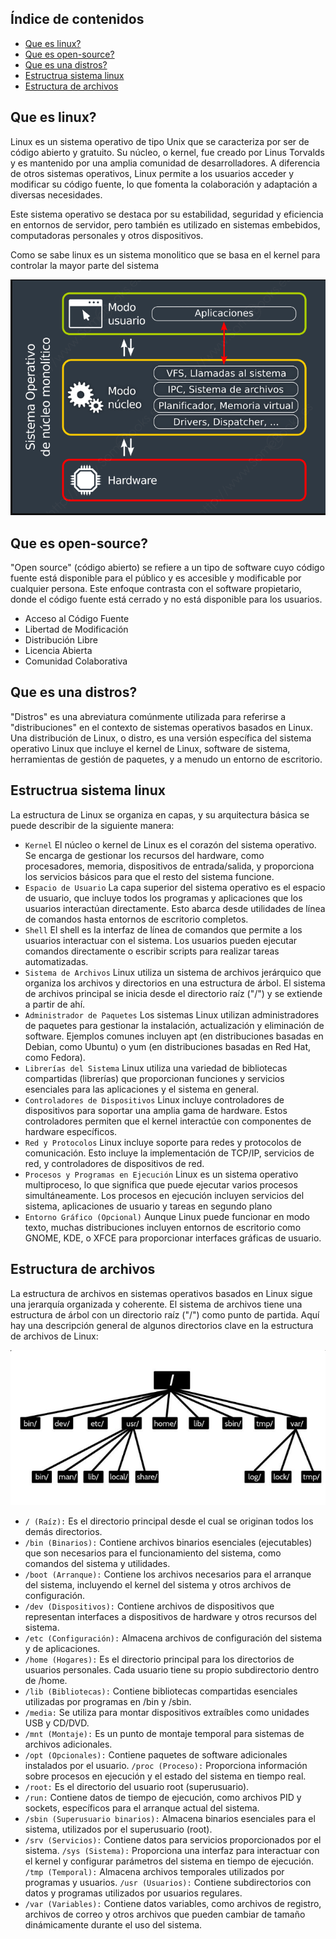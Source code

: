 ## Índice de contenidos
* [Que es linux?](#item1)
* [Que es open-source?](#item2)
* [Que es una distros?](#item3)
* [Estructrua sistema linux](#item4)
* [Estructura de archivos](#item5)


<a name="item1"></a>
## Que es linux?

Linux es un sistema operativo de tipo Unix que se caracteriza por ser de código abierto y gratuito. Su núcleo, o kernel, fue creado por Linus Torvalds y es mantenido por una amplia comunidad de desarrolladores. A diferencia de otros sistemas operativos, Linux permite a los usuarios acceder y modificar su código fuente, lo que fomenta la colaboración y adaptación a diversas necesidades.

Este sistema operativo se destaca por su estabilidad, seguridad y eficiencia en entornos de servidor, pero también es utilizado en sistemas embebidos, computadoras personales y otros dispositivos.

Como se sabe linux es un sistema monolitico que se basa en el kernel para controlar la mayor parte del sistema

![Diagrama](https://github.com/Andherson333333/Linux/blob/main/estructura%20linux/imanges/linux-1.PNG)

<a name="item2"></a>
## Que es open-source?

"Open source" (código abierto) se refiere a un tipo de software cuyo código fuente está disponible para el público y es accesible y modificable por cualquier persona. Este enfoque contrasta con el software propietario, donde el código fuente está cerrado y no está disponible para los usuarios.

- Acceso al Código Fuente
- Libertad de Modificación
- Distribución Libre
- Licencia Abierta
- Comunidad Colaborativa

<a name="item3"></a>
## Que es una distros?

"Distros" es una abreviatura comúnmente utilizada para referirse a "distribuciones" en el contexto de sistemas operativos basados en Linux. Una distribución de Linux, o distro, es una versión específica del sistema operativo Linux que incluye el kernel de Linux, software de sistema, herramientas de gestión de paquetes, y a menudo un entorno de escritorio.

<a name="item4"></a>
## Estructrua sistema linux

La estructura de Linux se organiza en capas, y su arquitectura básica se puede describir de la siguiente manera:

- `Kernel` El núcleo o kernel de Linux es el corazón del sistema operativo. Se encarga de gestionar los recursos del hardware, como procesadores, memoria, dispositivos de entrada/salida, y proporciona los servicios básicos para que el resto del sistema funcione.
- `Espacio de Usuario` La capa superior del sistema operativo es el espacio de usuario, que incluye todos los programas y aplicaciones que los usuarios interactúan directamente. Esto abarca desde utilidades de línea de comandos hasta entornos de escritorio completos.
- `Shell` El shell es la interfaz de línea de comandos que permite a los usuarios interactuar con el sistema. Los usuarios pueden ejecutar comandos directamente o escribir scripts para realizar tareas automatizadas.
- `Sistema de Archivos` Linux utiliza un sistema de archivos jerárquico que organiza los archivos y directorios en una estructura de árbol. El sistema de archivos principal se inicia desde el directorio raíz ("/") y se extiende a partir de ahí.
- `Administrador de Paquetes` Los sistemas Linux utilizan administradores de paquetes para gestionar la instalación, actualización y eliminación de software. Ejemplos comunes incluyen apt (en distribuciones basadas en Debian, como Ubuntu) o yum (en distribuciones basadas en Red Hat, como Fedora).
- `Librerías del Sistema` Linux utiliza una variedad de bibliotecas compartidas (librerías) que proporcionan funciones y servicios esenciales para las aplicaciones y el sistema en general.
- `Controladores de Dispositivos` Linux incluye controladores de dispositivos para soportar una amplia gama de hardware. Estos controladores permiten que el kernel interactúe con componentes de hardware específicos.
- `Red y Protocolos` Linux incluye soporte para redes y protocolos de comunicación. Esto incluye la implementación de TCP/IP, servicios de red, y controladores de dispositivos de red.
- `Procesos y Programas en Ejecución` Linux es un sistema operativo multiproceso, lo que significa que puede ejecutar varios procesos simultáneamente. Los procesos en ejecución incluyen servicios del sistema, aplicaciones de usuario y tareas en segundo plano
- `Entorno Gráfico (Opcional)` Aunque Linux puede funcionar en modo texto, muchas distribuciones incluyen entornos de escritorio como GNOME, KDE, o XFCE para proporcionar interfaces gráficas de usuario.

<a name="item5"></a>
## Estructura de archivos

La estructura de archivos en sistemas operativos basados en Linux sigue una jerarquía organizada y coherente. El sistema de archivos tiene una estructura de árbol con un directorio raíz ("/") como punto de partida. Aquí hay una descripción general de algunos directorios clave en la estructura de archivos de Linux:

![Diagrama](https://github.com/Andherson333333/Linux/blob/main/estructura%20linux/imanges/linux-2.PNG)

- `/ (Raíz):` Es el directorio principal desde el cual se originan todos los demás directorios.
- `/bin (Binarios):` Contiene archivos binarios esenciales (ejecutables) que son necesarios para el funcionamiento del sistema, como comandos del sistema y utilidades.
- `/boot (Arranque):` Contiene los archivos necesarios para el arranque del sistema, incluyendo el kernel del sistema y otros archivos de configuración.
- `/dev (Dispositivos):` Contiene archivos de dispositivos que representan interfaces a dispositivos de hardware y otros recursos del sistema.
- `/etc (Configuración):` Almacena archivos de configuración del sistema y de aplicaciones.
- `/home (Hogares):` Es el directorio principal para los directorios de usuarios personales. Cada usuario tiene su propio subdirectorio dentro de /home.
- `/lib (Bibliotecas):` Contiene bibliotecas compartidas esenciales utilizadas por programas en /bin y /sbin.
- `/media:` Se utiliza para montar dispositivos extraíbles como unidades USB y CD/DVD.
- `/mnt (Montaje):` Es un punto de montaje temporal para sistemas de archivos adicionales.
- `/opt (Opcionales):` Contiene paquetes de software adicionales instalados por el usuario.
`/proc (Proceso):` Proporciona información sobre procesos en ejecución y el estado del sistema en tiempo real.
- `/root:` Es el directorio del usuario root (superusuario).
- `/run:` Contiene datos de tiempo de ejecución, como archivos PID y sockets, específicos para el arranque actual del sistema.
- `/sbin (Superusuario binarios):` Almacena binarios esenciales para el sistema, utilizados por el superusuario (root).
- `/srv (Servicios):` Contiene datos para servicios proporcionados por el sistema.
`/sys (Sistema):` Proporciona una interfaz para interactuar con el kernel y configurar parámetros del sistema en tiempo de ejecución.
`/tmp (Temporal):` Almacena archivos temporales utilizados por programas y usuarios.
 `/usr (Usuarios):` Contiene subdirectorios con datos y programas utilizados por usuarios regulares.
- `/var (Variables):` Contiene datos variables, como archivos de registro, archivos de correo y otros archivos que pueden cambiar de tamaño dinámicamente durante el uso del sistema.











